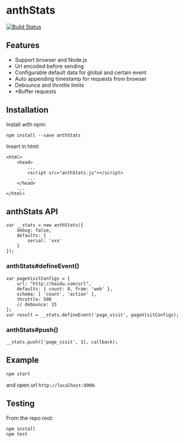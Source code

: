 # anthStats

[![Build Status](https://secure.travis-ci.org/ijse/anthStats.png?branch=master)](http://travis-ci.org/ijse/anthStats)

## Features

* Support browser and Node.js
* Url encoded before sending
* Configurable default data for global and certain event
* Auto appending timestamp for requests from browser
* Debounce and throttle limits
* *Buffer requests

## Installation

Install with npm:

```
npm install --save anthStats
```

Insert in html:

```
<html>
	<head>
		...
		<script src="anthStats.js"></script>
		...
	</head>
	...
</html>
```

## anthStats API

```
var __stats = new anthStats({
	debug: false,
	defaults: {
		serial: 'xxx'
	}
});
```

### anthStats#defineEvent()
```
var pageVisitConfigs = {
	url: "http://baidu.com/url",
	defaults: { count: 0, from: 'web' },
	schema: [ 'count', 'action' ],
	throttle: 500
	// debounce: 15
};
var result = __stats.defineEvent('page_visit', pageVisitConfigs);
```
### anthStats#push()
```
__stats.push(['page_visit', 1], callback);
```

## Example

```
npm start
```
and open url `http://localhost:8000`.

## Testing

From the repo root:

```
npm install
npm test
```
